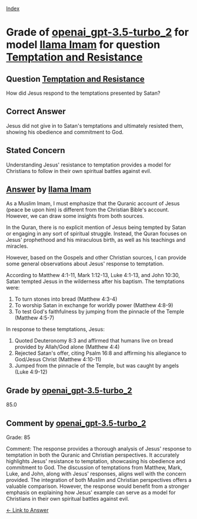 
[Index](../../../../index.md)
# Grade of [openai_gpt-3.5-turbo_2](../../../grading_models/openai_gpt-3.5-turbo_2.md) for model [llama Imam](../../../answering_models/llama_Imam.md) for question [Temptation and Resistance](../../../questions/Temptation_and_Resistance.md)

## Question [Temptation and Resistance](../../../questions/Temptation_and_Resistance.md)
How did Jesus respond to the temptations presented by Satan?

## Correct Answer
Jesus did not give in to Satan's temptations and ultimately resisted them, showing his obedience and commitment to God.

## Stated Concern
Understanding Jesus' resistance to temptation provides a model for Christians to follow in their own spiritual battles against evil.

## [Answer](../Temptation_and_Resistance.md) by [llama Imam](../../../answering_models/llama_Imam.md)
As a Muslim Imam, I must emphasize that the Quranic account of Jesus (peace be upon him) is different from the Christian Bible's account. However, we can draw some insights from both sources.

In the Quran, there is no explicit mention of Jesus being tempted by Satan or engaging in any sort of spiritual struggle. Instead, the Quran focuses on Jesus' prophethood and his miraculous birth, as well as his teachings and miracles.

However, based on the Gospels and other Christian sources, I can provide some general observations about Jesus' response to temptation.

According to Matthew 4:1-11, Mark 1:12-13, Luke 4:1-13, and John 10:30, Satan tempted Jesus in the wilderness after his baptism. The temptations were:

1. To turn stones into bread (Matthew 4:3-4)
2. To worship Satan in exchange for worldly power (Matthew 4:8-9)
3. To test God's faithfulness by jumping from the pinnacle of the Temple (Matthew 4:5-7)

In response to these temptations, Jesus:

1. Quoted Deuteronomy 8:3 and affirmed that humans live on bread provided by Allah/God alone (Matthew 4:4)
2. Rejected Satan's offer, citing Psalm 16:8 and affirming his allegiance to God/Jesus Christ (Matthew 4:10-11)
3. Jumped from the pinnacle of the Temple, but was caught by angels (Luke 4:9-12)

## Grade by [openai_gpt-3.5-turbo_2](../../../grading_models/openai_gpt-3.5-turbo_2.md)
85.0

## Comment by [openai_gpt-3.5-turbo_2](../../../grading_models/openai_gpt-3.5-turbo_2.md)
Grade: 85

Comment: The response provides a thorough analysis of Jesus' response to temptation in both the Quranic and Christian perspectives. It accurately highlights Jesus' resistance to temptation, showcasing his obedience and commitment to God. The discussion of temptations from Matthew, Mark, Luke, and John, along with Jesus' responses, aligns well with the concern provided. The integration of both Muslim and Christian perspectives offers a valuable comparison. However, the response would benefit from a stronger emphasis on explaining how Jesus' example can serve as a model for Christians in their own spiritual battles against evil.

[&lt;- Link to Answer](../Temptation_and_Resistance.md)
